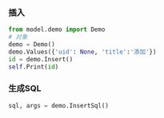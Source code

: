 ### 插入
```python
from model.demo import Demo
# 对象
demo = Demo()
demo.Values({'uid': None, 'title':'添加'})
id = demo.Insert()
self.Print(id)
```

### 生成SQL
```python
sql, args = demo.InsertSql()
```